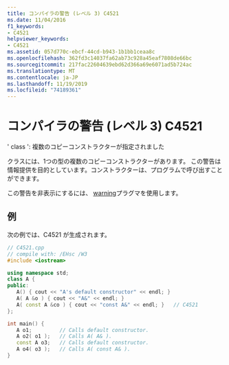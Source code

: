 ```yaml
---
title: コンパイラの警告 (レベル 3) C4521
ms.date: 11/04/2016
f1_keywords:
- C4521
helpviewer_keywords:
- C4521
ms.assetid: 057d770c-ebcf-44cd-b943-1b1bb1ceaa8c
ms.openlocfilehash: 362fd3c14037fa62ab73c928a45eaf7808de66bc
ms.sourcegitcommit: 217fac22604639ebd62d366a69e6071ad5b724ac
ms.translationtype: MT
ms.contentlocale: ja-JP
ms.lasthandoff: 11/19/2019
ms.locfileid: "74189361"
---
```

# <a name="compiler-warning-level-3-c4521"></a>コンパイラの警告 (レベル 3) C4521

' class ': 複数のコピーコンストラクターが指定されました

クラスには、1つの型の複数のコピーコンストラクターがあります。 この警告は情報提供を目的としています。コンストラクターは、プログラムで呼び出すことができます。

この警告を非表示にするには、 [warning](../../preprocessor/warning.md)プラグマを使用します。

## <a name="example"></a>例

次の例では、C4521 が生成されます。

```cpp
// C4521.cpp
// compile with: /EHsc /W3
#include <iostream>

using namespace std;
class A {
public:
   A() { cout << "A's default constructor" << endl; }
   A( A &o ) { cout << "A&" << endl; }
   A( const A &co ) { cout << "const A&" << endl; }   // C4521
};

int main() {
   A o1;         // Calls default constructor.
   A o2( o1 );   // Calls A( A& ).
   const A o3;   // Calls default constructor.
   A o4( o3 );   // Calls A( const A& ).
}
```